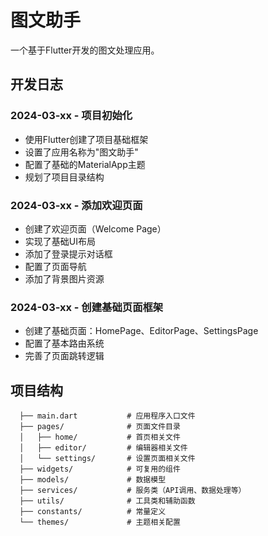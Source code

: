 # 图文助手

一个基于Flutter开发的图文处理应用。

## 开发日志

### 2024-03-xx - 项目初始化
- 使用Flutter创建了项目基础框架
- 设置了应用名称为"图文助手"
- 配置了基础的MaterialApp主题
- 规划了项目目录结构

### 2024-03-xx - 添加欢迎页面
- 创建了欢迎页面（Welcome Page）
- 实现了基础UI布局
- 添加了登录提示对话框
- 配置了页面导航
- 添加了背景图片资源

### 2024-03-xx - 创建基础页面框架
- 创建了基础页面：HomePage、EditorPage、SettingsPage
- 配置了基本路由系统
- 完善了页面跳转逻辑

## 项目结构

```lib/
  ├── main.dart           # 应用程序入口文件
  ├── pages/              # 页面文件目录
  │   ├── home/           # 首页相关文件
  │   ├── editor/         # 编辑器相关文件
  │   └── settings/       # 设置页面相关文件
  ├── widgets/            # 可复用的组件
  ├── models/             # 数据模型
  ├── services/           # 服务类（API调用、数据处理等）
  ├── utils/              # 工具类和辅助函数
  ├── constants/          # 常量定义
  └── themes/             # 主题相关配置